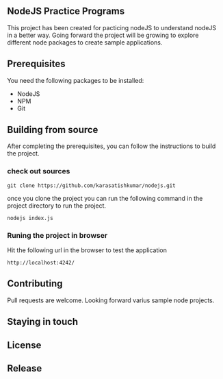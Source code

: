 ## NodeJS Practice Programs
This project has been created for pacticing nodeJS to understand nodeJS in a better way. Going forward the project will be growing to explore different node packages to create sample applications.

## Prerequisites
You need the following packages to be installed:
* NodeJS
* NPM
* Git

## Building from source
After completing the prerequisites, you can follow the instructions to build the project.

### check out sources

	git clone https://github.com/karasatishkumar/nodejs.git

once you clone the project you can run the following command in the project directory to run the project.
    
    nodejs index.js

### Runing the project in browser

Hit the following url in the browser to test the application
    
    http://localhost:4242/

## Contributing
Pull requests are welcome. Looking forward varius sample node projects.

## Staying in touch

## License

## Release